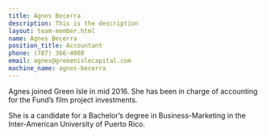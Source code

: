 ```yaml
---
title: Agnes Becerra
description: This is the description
layout: team-member.html
name: Agnes Becerra
position_title: Accountant
phone: (787) 366-4008
email: agnes@greeenislecapital.com
machine_name: agnes-becerra
---
```


Agnes joined Green Isle in mid 2016. She has been in charge of accounting for the Fund’s film project investments.

She is a candidate for a Bachelor’s degree in Business-Marketing in the Inter-American University of Puerto Rico.